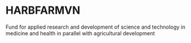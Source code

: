 # HARBFARMVN
Fund for applied research and development of science and technology in medicine and health in parallel with agricultural development
